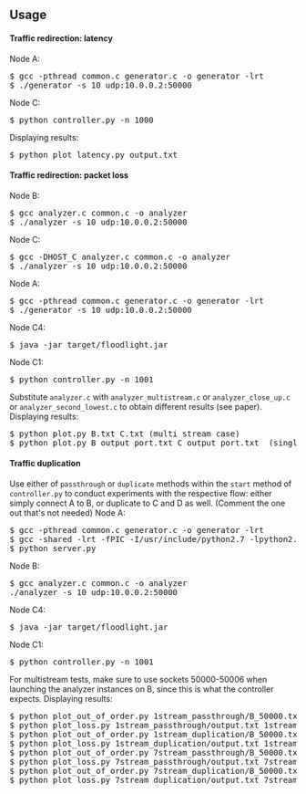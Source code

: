 ## Usage

#### Traffic redirection: latency
Node A:
<pre>
$ gcc -pthread common.c generator.c -o generator -lrt
$ ./generator -s 10 udp:10.0.0.2:50000 
</pre>
Node C:
<pre>
$ python controller.py -n 1000
</pre>
Displaying results: 
<pre>
$ python plot_latency.py output.txt
</pre>

#### Traffic redirection: packet loss
Node B:
<pre>
$ gcc analyzer.c common.c -o analyzer
$ ./analyzer -s 10 udp:10.0.0.2:50000
</pre>
Node C: 
<pre>
$ gcc -DHOST_C analyzer.c common.c -o analyzer
$ ./analyzer -s 10 udp:10.0.0.2:50000
</pre>
Node A:
<pre>
$ gcc -pthread common.c generator.c -o generator -lrt
$ ./generator -s 10 udp:10.0.0.2:50000 
</pre>
Node C4:
<pre>
$ java -jar target/floodlight.jar
</pre>
Node C1:
<pre>
$ python controller.py -n 1001
</pre>
Substitute `analyzer.c` with `analyzer_multistream.c` or `analyzer_close_up.c` or `analyzer_second_lowest.c` to obtain different results (see paper).
Displaying results:
<pre>
$ python plot.py B.txt C.txt (multi stream case)
$ python plot.py B_output_port.txt C_output_port.txt  (single stream case)
</pre>

#### Traffic duplication
Use either of `passthrough` or `duplicate` methods within the `start` method of `controller.py` to conduct experiments with the respective flow: either simply connect A to B, or duplicate to C and D as well. (Comment the one out that's not needed)
Node A:
<pre>
$ gcc -pthread common.c generator.c -o generator -lrt
$ gcc -shared -lrt -fPIC -I/usr/include/python2.7 -lpython2.7 -o cutils.so cutils.c
$ python server.py
</pre>
Node B:
<pre>
$ gcc analyzer.c common.c -o analyzer
./analyzer -s 10 udp:10.0.0.2:50000
</pre>
Node C4:
<pre>
$ java -jar target/floodlight.jar
</pre>
Node C1:
<pre>
$ python controller.py -n 1001
</pre>
For multistream tests, make sure to use sockets 50000-50006 when launching the analyzer instances on B, since this is what the controller expects.
Displaying results:
<pre>
$ python plot_out_of_order.py 1stream_passthrough/B_50000.txt
$ python plot_loss.py 1stream_passthrough/output.txt 1stream_passthrough/B_50000.txt
$ python plot_out_of_order.py 1stream_duplication/B_50000.txt
$ python plot_loss.py 1stream_duplication/output.txt 1stream_duplication/B_50000.txt
$ python plot_out_of_order.py 7stream_passthrough/B_50000.txt
$ python plot_loss.py 7stream_passthrough/output.txt 7stream_passthrough/B_50000.txt
$ python plot_out_of_order.py 7stream_duplication/B_50000.txt
$ python plot_loss.py 7stream_duplication/output.txt 7stream_duplication/B_50000.txt
</pre>
